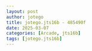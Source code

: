 ```yaml
---
layout: post
author: jotego
title: jotego.jts16b - 485490f
date: 2025-03-07
categories: [Arcade, jts16b]
tags: [jotego.jts16b]
---
```


